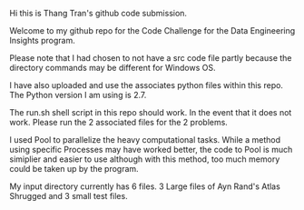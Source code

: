 Hi this is Thang Tran's github code submission.

Welcome to my github repo for the Code Challenge for the Data Engineering Insights program.

Please note that I had chosen to not have a src code file partly because the directory commands may be different for Windows OS.

I have also uploaded and use the associates python files within this repo.  The Python version I am using is 2.7.

The run.sh shell script in this repo should work.  In the event that it does not work.  Please run the 2 associated files
for the 2 problems.

I used Pool to parallelize the heavy computational tasks.  While a method using specific Processes may have worked better, the code to Pool is much simiplier and easier to use although with this method, too much memory could be taken up by the program.

My input directory currently has 6 files. 3 Large files of Ayn Rand's Atlas Shrugged and 3 small test files. 




